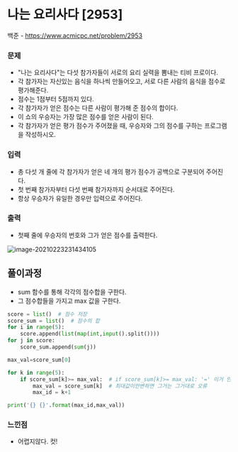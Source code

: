 # 나는 요리사다 [2953]

백준 - https://www.acmicpc.net/problem/2953



### 문제

- "나는 요리사다"는 다섯 참가자들이 서로의 요리 실력을 뽐내는 티비 프로이다. 
- 각 참가자는 자신있는 음식을 하나씩 만들어오고, 서로 다른 사람의 음식을 점수로 평가해준다. 
- 점수는 1점부터 5점까지 있다.
- 각 참가자가 얻은 점수는 다른 사람이 평가해 준 점수의 합이다. 
- 이 쇼의 우승자는 가장 많은 점수를 얻은 사람이 된다.
- 각 참가자가 얻은 평가 점수가 주어졌을 때, 우승자와 그의 점수를 구하는 프로그램을 작성하시오.

### 입력

- 총 다섯 개 줄에 각 참가자가 얻은 네 개의 평가 점수가 공백으로 구분되어 주어진다. 
- 첫 번째 참가자부터 다섯 번째 참가자까지 순서대로 주어진다. 
- 항상 우승자가 유일한 경우만 입력으로 주어진다.



### 출력

- 첫째 줄에 우승자의 번호와 그가 얻은 점수를 출력한다.

![image-20210223231434105](C:\Users\ssej0\Desktop\알고리즘\마크다운정리\image\image-20210223231434105.png)

## 풀이과정



- sum 함수를 통해 각각의 점수합을 구한다.
- 그 점수합들을 가지고 max 값을 구한다.

```python
score = list()  # 점수 저장
score_sum = list()  # 점수의 합
for i in range(5):
    score.append(list(map(int,input().split())))
for j in score:
    score_sum.append(sum(j))

max_val=score_sum[0]

for k in range(5):
    if score_sum[k]>= max_val:  # if score_sum[k]>= max_val: '=' 이거 안하면 틀림 왜? 
        max_val = score_sum[k]	# 최대값이안변하면 그거는 그거대로 오류
        max_id = k+1

print('{} {}'.format(max_id,max_val))
```



### 느낀점

- 어렵지않다. 컷!